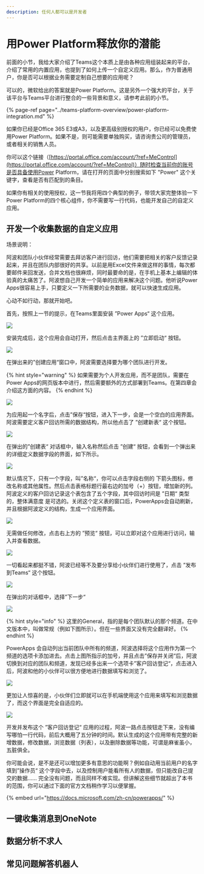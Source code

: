 ```yaml
---
description: 任何人都可以是开发者
---
```


# 用Power Platform释放你的潜能

前面的小节，我给大家介绍了Teams这个本质上是由各种应用组装起来的平台，介绍了常用的内置应用，也提到了如何上传一个自定义应用。那么，作为普通用户，你是否可以根据业务需要定制自己想要的应用呢？

可以的，微软给出的答案就是Power Platform。这是另外一个强大的平台，关于该平台与Teams平台进行整合的一些背景和意义，请参考此前的小节。

{% page-ref page="../teams-platform-overview/power-platform-integration.md" %}

如果你已经是Office 365 E3或A3，以及更高级别授权的用户，你已经可以免费使用Power Platform。如果不是，则可能需要单独购买，请咨询贵公司的管理员，或者相关的销售人员。

你可以这个链接（[https://portal.office.com/account/?ref=MeControl](https://portal.office.com/account/?ref=MeControl)）随时检查当前你的账号是否具备使用Power Platform，请在打开的页面中分别搜索如下 "Power" 这个关键字，查看是否有匹配到的条目。

如果你有相关的使用授权，这一节我将用四个典型的例子，带领大家完整体验一下Power Platform的四个核心组件，你不需要写一行代码，也能开发自己的自定义应用。

## 开发一个收集数据的自定义应用

场景说明：

阿波和团队小伙伴经常需要去拜访客户进行回访，他们需要把相关的客户反馈记录起来，并且在团队内部很好的共享。以前是用Excel文件来做这样的事情，每次都要邮件来回发送，合并文档也很麻烦，同时最要命的是，在手机上基本上编辑的体验真的太痛苦了。阿波想自己开发一个简单的应用来解决这个问题。他听说Power Apps很容易上手，只要定义一下所需要的业务数据，就可以快速生成应用。

心动不如行动，那就开始吧。

首先，按照上一节的提示，在Teams里面安装 ”Power Apps“ 这个应用。

![](../.gitbook/assets/tu-pian-%20%28112%29.png)

安装完成后，这个应用会自动打开，然后点击主界面上的 ”立即启动“ 按钮。

![](../.gitbook/assets/tu-pian-%20%28124%29.png)

在弹出来的”创建应用“窗口中，阿波需要选择要为哪个团队进行开发。

{% hint style="warning" %}
如果需要为个人开发应用，而不是团队，需要在Power Apps的网页版本中进行，然后需要额外的方式部署到Teams。在第四章会介绍这方面的内容。
{% endhint %}

![](../.gitbook/assets/tu-pian-%20%28130%29.png)

为应用起一个名字后，点击”保存“按钮，进入下一步，会是一个空白的应用界面。阿波需要定义客户回访所需的数据结构，所以他点击了 ”创建新表“ 这个按钮。

![](../.gitbook/assets/tu-pian-%20%28121%29.png)

在弹出的”创建表“ 对话框中，输入名称然后点击 ”创建“ 按钮，会看到一个弹出来的详细定义数据字段的界面，如下所示。

![](../.gitbook/assets/tu-pian-%20%2897%29.png)

默认情况下，只有一个字段，叫”名称“，你可以点击字段右侧的 下箭头图标，修改名称或其他属性。然后点击表格标题行最右边的加号（+）按钮，增加新的列。阿波定义的客户回访记录这个表包含了五个字段，其中回访时间是 ”日期“ 类型的，整体满意度 是可选的。关闭这个定义表的窗口后，PowerApps会自动刷新，并且根据阿波定义的结构，生成一个应用界面。

![](../.gitbook/assets/tu-pian-%20%28113%29.png)

无需做任何修改，点击右上方的 ”预览“ 按钮，可以立即对这个应用进行访问，输入并查看数据。

![](../.gitbook/assets/tu-pian-%20%28104%29.png)

一切看起来都挺不错，阿波已经等不及要分享给小伙伴们进行使用了，点击 ”发布到Teams“ 这个按钮。

![](../.gitbook/assets/tu-pian-%20%28116%29.png)

在弹出的对话框中，选择”下一步“

![](../.gitbook/assets/tu-pian-%20%28100%29.png)

{% hint style="info" %}
这里的General，指的是每个团队默认的那个频道。在中文版本中，叫做常规（例如下图所示）。但在一些界面又没有完全翻译好。
{% endhint %}

PowerApps 会自动列出当前团队中所有的频道，阿波选择将这个应用作为第一个频道的选项卡添加进去。点击上图所指示的加号，并且点击”保存并关闭“后，阿波切换到对应的团队和频道，发现已经多出来一个选项卡”客户回访登记“，点击进入后，阿波和他的小伙伴可以很方便地进行数据填写和浏览了。

![](../.gitbook/assets/tu-pian-%20%28129%29.png)

更加让人惊喜的是，小伙伴们立即就可以在手机端使用这个应用来填写和浏览数据了，而这个界面是完全自适应的。

![](../.gitbook/assets/tu-pian-%20%28126%29.png)

开发并发布这个 ”客户回访登记“ 应用的过程，阿波一路点击按钮走下来，没有编写哪怕一行代码，前后大概用了五分钟的时间。默认生成的这个应用带有完整的新增数据，修改数据，浏览数据（列表），以及删除数据等功能，可谓是麻雀虽小，五脏俱全。

你可能会说，是不是还可以增加更多有意思的功能啊？例如自动用当前用户的名字填到”操作员“ 这个字段中去，以及控制用户能看所有人的数据，但只能改自己提交的数据...... 完全没有问题，而且同样不难实现。但讲解这些细节就超出了本书的范围，你可以通过下面的官方文档稍作学习以便掌握。

{% embed url="https://docs.microsoft.com/zh-cn/powerapps/" %}

## 一键收集消息到OneNote



## 数据分析不求人



## 常见问题解答机器人



